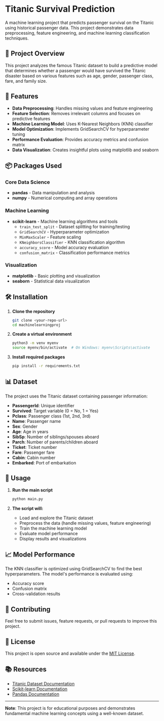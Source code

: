 <!-- @format -->

# Titanic Survival Prediction

A machine learning project that predicts passenger survival on the Titanic using historical passenger data. This project demonstrates data preprocessing, feature engineering, and machine learning classification techniques.

## 🎯 Project Overview

This project analyzes the famous Titanic dataset to build a predictive model that determines whether a passenger would have survived the Titanic disaster based on various features such as age, gender, passenger class, fare, and family size.

## 🚀 Features

- **Data Preprocessing**: Handles missing values and feature engineering
- **Feature Selection**: Removes irrelevant columns and focuses on predictive features
- **Machine Learning Model**: Uses K-Nearest Neighbors (KNN) classifier
- **Model Optimization**: Implements GridSearchCV for hyperparameter tuning
- **Performance Evaluation**: Provides accuracy metrics and confusion matrix
- **Data Visualization**: Creates insightful plots using matplotlib and seaborn

## 📦 Packages Used

### Core Data Science

- **pandas** - Data manipulation and analysis
- **numpy** - Numerical computing and array operations

### Machine Learning

- **scikit-learn** - Machine learning algorithms and tools
  - `train_test_split` - Dataset splitting for training/testing
  - `GridSearchCV` - Hyperparameter optimization
  - `MinMaxScaler` - Feature scaling
  - `KNeighborsClassifier` - KNN classification algorithm
  - `accuracy_score` - Model accuracy evaluation
  - `confusion_matrix` - Classification performance metrics

### Visualization

- **matplotlib** - Basic plotting and visualization
- **seaborn** - Statistical data visualization

## 🛠️ Installation

1. **Clone the repository**

   ```bash
   git clone <your-repo-url>
   cd machinelearningproj
   ```

2. **Create a virtual environment**

   ```bash
   python3 -m venv myenv
   source myenv/bin/activate  # On Windows: myenv\Scripts\activate
   ```

3. **Install required packages**
   ```bash
   pip install -r requirements.txt
   ```

## 📊 Dataset

The project uses the Titanic dataset containing passenger information:

- **PassengerId**: Unique identifier
- **Survived**: Target variable (0 = No, 1 = Yes)
- **Pclass**: Passenger class (1st, 2nd, 3rd)
- **Name**: Passenger name
- **Sex**: Gender
- **Age**: Age in years
- **SibSp**: Number of siblings/spouses aboard
- **Parch**: Number of parents/children aboard
- **Ticket**: Ticket number
- **Fare**: Passenger fare
- **Cabin**: Cabin number
- **Embarked**: Port of embarkation

## 🔧 Usage

1. **Run the main script**

   ```bash
   python main.py
   ```

2. **The script will:**
   - Load and explore the Titanic dataset
   - Preprocess the data (handle missing values, feature engineering)
   - Train the machine learning model
   - Evaluate model performance
   - Display results and visualizations

## 📈 Model Performance

The KNN classifier is optimized using GridSearchCV to find the best hyperparameters. The model's performance is evaluated using:

- Accuracy score
- Confusion matrix
- Cross-validation results

## 🤝 Contributing

Feel free to submit issues, feature requests, or pull requests to improve this project.

## 📝 License

This project is open source and available under the [MIT License](LICENSE).

## 📚 Resources

- [Titanic Dataset Documentation](https://www.kaggle.com/c/titanic)
- [Scikit-learn Documentation](https://scikit-learn.org/)
- [Pandas Documentation](https://pandas.pydata.org/)

---

**Note**: This project is for educational purposes and demonstrates fundamental machine learning concepts using a well-known dataset.
